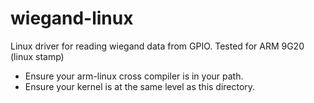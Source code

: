 wiegand-linux
=============

Linux driver for reading wiegand data from GPIO. Tested  for ARM 9G20 (linux stamp)


- Ensure your arm-linux cross compiler is in your path.
- Ensure your kernel is at the same level as this directory.

